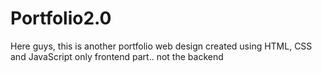 # Portfolio2.0
Here guys, this is another portfolio web design created using HTML, CSS and JavaScript only frontend part.. not the backend
